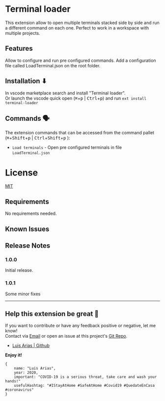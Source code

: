 # Terminal loader 

This extension allow to open multiple terminals stacked side by side and run a different command on each one. Perfect to work in a workspace with multiple projects.

## Features

Allow to configure and run pre configured commands.
Add a configuration file called LoadTerminal.json on the root folder.

## Installation ⬇

In vscode marketplace search and install "Terminal loader".  
Or launch the vscode quick open (<kbd>⌘</kbd>+<kbd>p</kbd>  | <kbd>Ctrl</kbd>+<kbd>p</kbd>) and run `ext install terminal-loader` 

## Commands 🗣
The extension commands that can be accessed from the command pallet (<kbd>⌘</kbd>+<kbd>Shift</kbd>+<kbd>p</kbd> | <kbd>Ctrl</kbd>+<kbd>Shift</kbd>+<kbd>p</kbd> ):

* ```Load terminals``` - Open pre configured terminals in file ```LoadTerminal.json``` 


# License

[MIT](https://github.com/ariassd/vscode-load-terminals/blob/master/LICENSE)



## Requirements

No requirements needed.

## Known Issues

## Release Notes

### 1.0.0

Initial release.

### 1.0.1

Some minor fixes

-----------------------------------------------------------------------------------------------------------


## Help this extension be great 💪

If you want to contribute or have any feedback positive or negative, let me know!  
Contact via [Email](ariassd@gmail.com) or open an issue at this project's [Git Repo](https://github.com/ariassd/vscode-load-terminals).
* [Luis Arias | Github](https://github.com/ariassd)  

**Enjoy it!**

```
{
    name: "Luis Arias",
    year: 2020,
    important: "COVID-19 is a serious threat, take care and wash your hands!"
    usefulHashtag: "#IStayAtHome #SafeAtHome #Covid19 #QuedateEnCasa #coronavirus"
}
```

